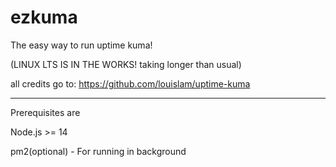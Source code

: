# ezkuma
The easy way to run uptime kuma!

(LINUX LTS IS IN THE WORKS! taking longer than usual)

all credits go to: https://github.com/louislam/uptime-kuma

---
Prerequisites are

Node.js >= 14

pm2(optional) - For running in background
